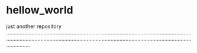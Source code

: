 # hellow_world
just another repository
........................................................................................................................................................................................................................................................................
